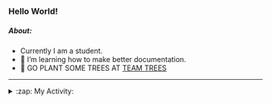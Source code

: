 ### Hello World!

##### About:
- Currently I am a student.
- 🌱 I’m learning how to make better documentation.
- 🌱 GO PLANT SOME TREES AT [TEAM TREES](https://teamtrees.org/)

---
<details>
  <summary>:zap: My Activity:</summary>
  
<!--START_SECTION:waka-->
![Code Time](http://img.shields.io/badge/Code%20Time-1%2C154%20hrs%2022%20mins-blue)

**I'm a Night 🦉** 

```text
🌞 Morning                1747 commits        ██░░░░░░░░░░░░░░░░░░░░░░░   09.86 % 
🌆 Daytime                6095 commits        █████████░░░░░░░░░░░░░░░░   34.40 % 
🌃 Evening                5041 commits        ███████░░░░░░░░░░░░░░░░░░   28.45 % 
🌙 Night                  4835 commits        ███████░░░░░░░░░░░░░░░░░░   27.29 % 
```
📅 **I'm Most Productive on Wednesday** 

```text
Monday                   2558 commits        ████░░░░░░░░░░░░░░░░░░░░░   14.44 % 
Tuesday                  2397 commits        ███░░░░░░░░░░░░░░░░░░░░░░   13.53 % 
Wednesday                4117 commits        ██████░░░░░░░░░░░░░░░░░░░   23.24 % 
Thursday                 2245 commits        ███░░░░░░░░░░░░░░░░░░░░░░   12.67 % 
Friday                   1794 commits        ███░░░░░░░░░░░░░░░░░░░░░░   10.13 % 
Saturday                 1566 commits        ██░░░░░░░░░░░░░░░░░░░░░░░   08.84 % 
Sunday                   3041 commits        ████░░░░░░░░░░░░░░░░░░░░░   17.16 % 
```


📊 **This Week I Spent My Time On** 

```text
🔥 Editors: 
VS Code                  48 mins             █████████████████████████   100.00 % 

🐱‍💻 Projects: 
CSF31                    47 mins             █████████████████████████   98.12 % 
praise                   0 secs              ░░░░░░░░░░░░░░░░░░░░░░░░░   01.88 % 
```


 Last Updated on 02/08/2023 07:09:31 UTC
<!--END_SECTION:waka-->
</details>
